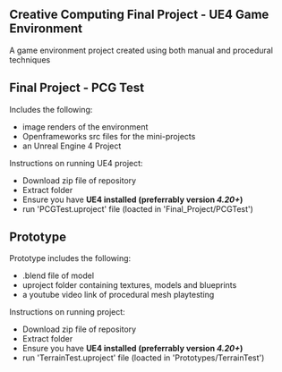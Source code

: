## Creative Computing Final Project - UE4 Game Environment

A game environment project created using both manual and procedural techniques

## Final Project - PCG Test

Includes the following:
* image renders of the environment
* Openframeworks src files for the mini-projects
* an Unreal Engine 4 Project

Instructions on running UE4 project:
* Download zip file of repository
* Extract folder
* Ensure you have **UE4 installed (preferrably version _4.20+_)**
* run 'PCGTest.uproject' file (loacted in 'Final_Project/PCGTest')

## Prototype

Prototype includes the following:
* .blend file of model
* uproject folder containing textures, models and blueprints
* a youtube video link of procedural mesh playtesting

Instructions on running project:
* Download zip file of repository
* Extract folder
* Ensure you have **UE4 installed (preferrably version _4.20+_)**
* run 'TerrainTest.uproject' file (loacted in 'Prototypes/TerrainTest')

